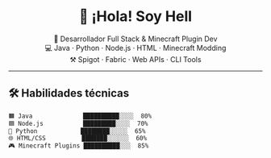 <h1 align="center">👋 ¡Hola! Soy Hell</h1>

<p align="center">
  🧠 Desarrollador Full Stack & Minecraft Plugin Dev<br>
  💻 Java · Python · Node.js · HTML · Minecraft Modding<br>
  ⚒️ Spigot · Fabric · Web APIs · CLI Tools
</p>

---

## 🛠️ Habilidades técnicas

```txt
🟧 Java              ██████████░░░░  80%
🟦 Node.js           █████████░░░░  70%
🐍 Python            ████████░░░░░  65%
🌐 HTML/CSS          ███████░░░░░░  60%
🎮 Minecraft Plugins ██████████░░░  85%

